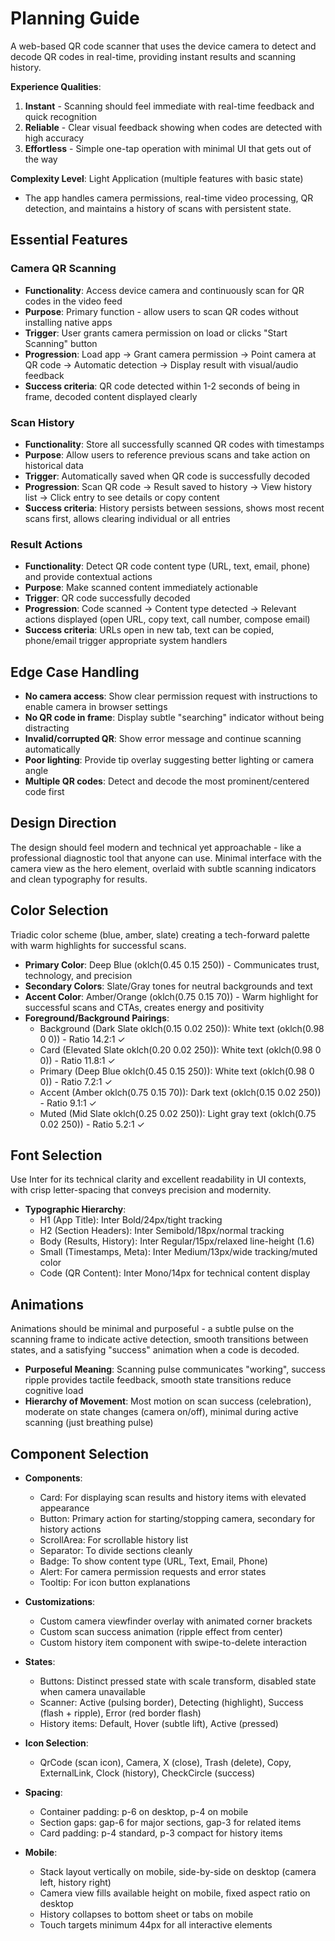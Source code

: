 # Planning Guide

A web-based QR code scanner that uses the device camera to detect and decode QR codes in real-time, providing instant results and scanning history.

**Experience Qualities**: 
1. **Instant** - Scanning should feel immediate with real-time feedback and quick recognition
2. **Reliable** - Clear visual feedback showing when codes are detected with high accuracy
3. **Effortless** - Simple one-tap operation with minimal UI that gets out of the way

**Complexity Level**: Light Application (multiple features with basic state)
  - The app handles camera permissions, real-time video processing, QR detection, and maintains a history of scans with persistent state.

## Essential Features

### Camera QR Scanning
- **Functionality**: Access device camera and continuously scan for QR codes in the video feed
- **Purpose**: Primary function - allow users to scan QR codes without installing native apps
- **Trigger**: User grants camera permission on load or clicks "Start Scanning" button
- **Progression**: Load app → Grant camera permission → Point camera at QR code → Automatic detection → Display result with visual/audio feedback
- **Success criteria**: QR code detected within 1-2 seconds of being in frame, decoded content displayed clearly

### Scan History
- **Functionality**: Store all successfully scanned QR codes with timestamps
- **Purpose**: Allow users to reference previous scans and take action on historical data
- **Trigger**: Automatically saved when QR code is successfully decoded
- **Progression**: Scan QR code → Result saved to history → View history list → Click entry to see details or copy content
- **Success criteria**: History persists between sessions, shows most recent scans first, allows clearing individual or all entries

### Result Actions
- **Functionality**: Detect QR code content type (URL, text, email, phone) and provide contextual actions
- **Purpose**: Make scanned content immediately actionable
- **Trigger**: QR code successfully decoded
- **Progression**: Code scanned → Content type detected → Relevant actions displayed (open URL, copy text, call number, compose email)
- **Success criteria**: URLs open in new tab, text can be copied, phone/email trigger appropriate system handlers

## Edge Case Handling
- **No camera access**: Show clear permission request with instructions to enable camera in browser settings
- **No QR code in frame**: Display subtle "searching" indicator without being distracting
- **Invalid/corrupted QR**: Show error message and continue scanning automatically
- **Poor lighting**: Provide tip overlay suggesting better lighting or camera angle
- **Multiple QR codes**: Detect and decode the most prominent/centered code first

## Design Direction
The design should feel modern and technical yet approachable - like a professional diagnostic tool that anyone can use. Minimal interface with the camera view as the hero element, overlaid with subtle scanning indicators and clean typography for results.

## Color Selection
Triadic color scheme (blue, amber, slate) creating a tech-forward palette with warm highlights for successful scans.

- **Primary Color**: Deep Blue (oklch(0.45 0.15 250)) - Communicates trust, technology, and precision
- **Secondary Colors**: Slate/Gray tones for neutral backgrounds and text
- **Accent Color**: Amber/Orange (oklch(0.75 0.15 70)) - Warm highlight for successful scans and CTAs, creates energy and positivity
- **Foreground/Background Pairings**:
  - Background (Dark Slate oklch(0.15 0.02 250)): White text (oklch(0.98 0 0)) - Ratio 14.2:1 ✓
  - Card (Elevated Slate oklch(0.20 0.02 250)): White text (oklch(0.98 0 0)) - Ratio 11.8:1 ✓
  - Primary (Deep Blue oklch(0.45 0.15 250)): White text (oklch(0.98 0 0)) - Ratio 7.2:1 ✓
  - Accent (Amber oklch(0.75 0.15 70)): Dark text (oklch(0.15 0.02 250)) - Ratio 9.1:1 ✓
  - Muted (Mid Slate oklch(0.25 0.02 250)): Light gray text (oklch(0.75 0.02 250)) - Ratio 5.2:1 ✓

## Font Selection
Use Inter for its technical clarity and excellent readability in UI contexts, with crisp letter-spacing that conveys precision and modernity.

- **Typographic Hierarchy**: 
  - H1 (App Title): Inter Bold/24px/tight tracking
  - H2 (Section Headers): Inter Semibold/18px/normal tracking  
  - Body (Results, History): Inter Regular/15px/relaxed line-height (1.6)
  - Small (Timestamps, Meta): Inter Medium/13px/wide tracking/muted color
  - Code (QR Content): Inter Mono/14px for technical content display

## Animations
Animations should be minimal and purposeful - a subtle pulse on the scanning frame to indicate active detection, smooth transitions between states, and a satisfying "success" animation when a code is decoded.

- **Purposeful Meaning**: Scanning pulse communicates "working", success ripple provides tactile feedback, smooth state transitions reduce cognitive load
- **Hierarchy of Movement**: Most motion on scan success (celebration), moderate on state changes (camera on/off), minimal during active scanning (just breathing pulse)

## Component Selection
- **Components**: 
  - Card: For displaying scan results and history items with elevated appearance
  - Button: Primary action for starting/stopping camera, secondary for history actions
  - ScrollArea: For scrollable history list
  - Separator: To divide sections cleanly
  - Badge: To show content type (URL, Text, Email, Phone)
  - Alert: For camera permission requests and error states
  - Tooltip: For icon button explanations
  
- **Customizations**: 
  - Custom camera viewfinder overlay with animated corner brackets
  - Custom scan success animation (ripple effect from center)
  - Custom history item component with swipe-to-delete interaction
  
- **States**: 
  - Buttons: Distinct pressed state with scale transform, disabled state when camera unavailable
  - Scanner: Active (pulsing border), Detecting (highlight), Success (flash + ripple), Error (red border flash)
  - History items: Default, Hover (subtle lift), Active (pressed)
  
- **Icon Selection**: 
  - QrCode (scan icon), Camera, X (close), Trash (delete), Copy, ExternalLink, Clock (history), CheckCircle (success)
  
- **Spacing**: 
  - Container padding: p-6 on desktop, p-4 on mobile
  - Section gaps: gap-6 for major sections, gap-3 for related items
  - Card padding: p-4 standard, p-3 compact for history items
  
- **Mobile**: 
  - Stack layout vertically on mobile, side-by-side on desktop (camera left, history right)
  - Camera view fills available height on mobile, fixed aspect ratio on desktop
  - History collapses to bottom sheet or tabs on mobile
  - Touch targets minimum 44px for all interactive elements
